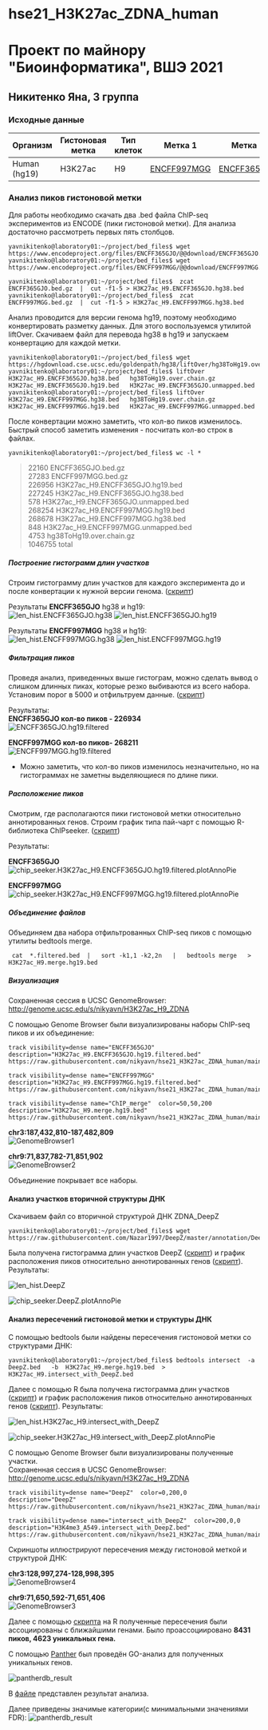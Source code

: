 # hse21_H3K27ac_ZDNA_human
# Проект по майнору "Биоинформатика", ВШЭ 2021
## Никитенко Яна, 3 группа

### Исходные данные

| Организм | Гистоновая метка | Тип клеток | Метка 1 | Метка 2 | Структура ДНК |
| -------- | ------------- | ---------------- | ---------- | ------- | ------- |
| Human (hg19) | H3K27ac | H9  | [ENCFF997MGG](https://www.encodeproject.org/files/ENCFF997MGG/) | [ENCFF365GJO](https://www.encodeproject.org/files/ENCFF365GJO/) | ZDNA_DeepZ|


### Анализ пиков гистоновой метки
Для работы необходимо скачать два .bed файла ChIP-seq экспериментов из ENCODE (пики гистоновой метки). Для анализа достаточно рассмотреть первых пять столбцов.
```
yavnikitenko@laboratory01:~/project/bed_files$ wget https://www.encodeproject.org/files/ENCFF365GJO/@@download/ENCFF365GJO.bed.gz
yavnikitenko@laboratory01:~/project/bed_files$ wget https://www.encodeproject.org/files/ENCFF997MGG/@@download/ENCFF997MGG.bed.gz

yavnikitenko@laboratory01:~/project/bed_files$  zcat ENCFF365GJO.bed.gz  |  cut -f1-5 > H3K27ac_H9.ENCFF365GJO.hg38.bed
yavnikitenko@laboratory01:~/project/bed_files$  zcat ENCFF997MGG.bed.gz  |  cut -f1-5 > H3K27ac_H9.ENCFF997MGG.hg38.bed
```
Анализ проводится для версии генома hg19, поэтому необходимо конвертировать разметку данных. Для этого воспользуемся утилитой liftOver. 
Скачиваем файл для перевода hg38 в hg19 и запускаем конвертацию для каждой метки.
```
yavnikitenko@laboratory01:~/project/bed_files$ wget https://hgdownload.cse.ucsc.edu/goldenpath/hg38/liftOver/hg38ToHg19.over.chain.gz
yavnikitenko@laboratory01:~/project/bed_files$ liftOver   H3K27ac_H9.ENCFF365GJO.hg38.bed   hg38ToHg19.over.chain.gz   H3K27ac_H9.ENCFF365GJO.hg19.bed   H3K27ac_H9.ENCFF365GJO.unmapped.bed
yavnikitenko@laboratory01:~/project/bed_files$ liftOver   H3K27ac_H9.ENCFF997MGG.hg38.bed   hg38ToHg19.over.chain.gz   H3K27ac_H9.ENCFF997MGG.hg19.bed   H3K27ac_H9.ENCFF997MGG.unmapped.bed
```
После конвертации можно заметить, что кол-во пиков изменилось. Быстрый способ заметить изменения - посчитать кол-во строк в файлах.
```
yavnikitenko@laboratory01:~/project/bed_files$ wc -l *
```
>   22160 ENCFF365GJO.bed.gz<br/>
>   27283 ENCFF997MGG.bed.gz<br/>
>  226956 H3K27ac_H9.ENCFF365GJO.hg19.bed<br/>
>  227245 H3K27ac_H9.ENCFF365GJO.hg38.bed<br/>
>     578 H3K27ac_H9.ENCFF365GJO.unmapped.bed<br/>
>  268254 H3K27ac_H9.ENCFF997MGG.hg19.bed<br/>
>  268678 H3K27ac_H9.ENCFF997MGG.hg38.bed<br/>
>     848 H3K27ac_H9.ENCFF997MGG.unmapped.bed<br/>
>    4753 hg38ToHg19.over.chain.gz<br/>
> 1046755 total<br/>

##### Построение гистограмм длин участков
Строим гистограмму длин участков для каждого эксперимента до и после конвертации к нужной версии генома. ([скрипт](src/len_hist.R))

Результаты **ENCFF365GJO** hg38 и hg19:<br/>
![len_hist.ENCFF365GJO.hg38](images/len_hist.H3K27ac_H9.ENCFF365GJO.hg38-1.png)
![len_hist.ENCFF365GJO.hg19](images/len_hist.H3K27ac_H9.ENCFF365GJO.hg19-1.png)

Результаты **ENCFF997MGG** hg38 и hg19:<br/>
![len_hist.ENCFF997MGG.hg38](images/len_hist.H3K27ac_H9.ENCFF997MGG.hg38-1.png)
![len_hist.ENCFF997MGG.hg19](images/len_hist.H3K27ac_H9.ENCFF997MGG.hg19-1.png)

##### Фильтрация пиков
Проведя анализ, приведенных выше гистограм, можно сделать вывод о слишком длинных пиках, которые резко выбиваются из всего набора. 
Установим порог в 5000 и отфильтруем данные. ([скрипт](/src/rm_outliers.R))

Результаты:<br/>
**ENCFF365GJO кол-во пиков - 226934**<br/>
![ENCFF365GJO.hg19.filtered](images/len_hist.H3K27ac_H9.ENCFF365GJO.hg19.filtered-1.png)

**ENCFF997MGG кол-во пиков- 268211**<br/>
![ENCFF997MGG.hg19.filtered](images/len_hist.H3K27ac_H9.ENCFF997MGG.hg19.filtered-1.png)

- Можно заметить, что кол-во пиков изменилось незначительно, но на гистограммах не заметны выделяющиеся по длине пики.

##### Расположение пиков

Смотрим, где располагаются пики гистоновой метки относительно аннотированных генов. Строим график типа пай-чарт с помощью R-библиотека ChIPseeker. ([скрипт](src/chip_seeker.R))

Результаты:

**ENCFF365GJO**<br/>
![chip_seeker.H3K27ac_H9.ENCFF365GJO.hg19.filtered.plotAnnoPie](images/chip_seeker.H3K27ac_H9.ENCFF365GJO.hg19.filtered.plotAnnoPie.png)

**ENCFF997MGG**<br/>
![chip_seeker.H3K27ac_H9.ENCFF997MGG.hg19.filtered.plotAnnoPie](images/chip_seeker.H3K27ac_H9.ENCFF997MGG.hg19.filtered.plotAnnoPie.png)

##### Объединение файлов

Объединяем два набора отфильтрованных ChIP-seq пиков с помощью утилиты bedtools merge.

```
 cat  *.filtered.bed  |   sort -k1,1 -k2,2n   |   bedtools merge   >  H3K27ac_H9.merge.hg19.bed
```

##### Визуализация

Сохраненная сессия в UCSC GenomeBrowser: http://genome.ucsc.edu/s/nikyavn/H3K27ac_H9_ZDNA

С помощью Genome Browser были визуализированы наборы ChIP-seq пиков и их объединение:

```
track visibility=dense name="ENCFF365GJO"  description="H3K27ac_H9.ENCFF365GJO.hg19.filtered.bed"
https://raw.githubusercontent.com/nikyavn/hse21_H3K27ac_ZDNA_human/main/data/H3K27ac_H9.ENCFF365GJO.hg19.filtered.bed

track visibility=dense name="ENCFF997MGG"  description="H3K27ac_H9.ENCFF997MGG.hg19.filtered.bed"
https://raw.githubusercontent.com/nikyavn/hse21_H3K27ac_ZDNA_human/main/data/H3K27ac_H9.ENCFF997MGG.hg19.filtered.bed

track visibility=dense name="ChIP_merge"  color=50,50,200   description="H3K27ac_H9.merge.hg19.bed"
https://raw.githubusercontent.com/nikyavn/hse21_H3K27ac_ZDNA_human/main/data/H3K27ac_H9.merge.hg19.bed

```
**chr3:187,432,810-187,482,809**<br/>
![GenomeBrowser1](images/GenomeBrowser1.png)

**chr9:71,837,782-71,851,902**<br/>
![GenomeBrowser2](images/GenomeBrowser2.png)

Объединение покрывает все наборы.

#### Анализ участков вторичной структуры ДНК

Скачиваем файл со вторичной структурой ДНК ZDNA_DeepZ

```
yavnikitenko@laboratory01:~/project/bed_files$ wget https://raw.githubusercontent.com/Nazar1997/DeepZ/master/annotation/DeepZ.bed
```

Была получена гистограмма длин участков DeepZ ([скрипт](src/len_hist.R)) и график расположения пиков относительно аннотированных генов ([скрипт](src/chip_seeker.R)).
Результаты:

![len_hist.DeepZ](images/len_hist.DeepZ-1.png)

![chip_seeker.DeepZ.plotAnnoPie](images/chip_seeker.DeepZ.plotAnnoPie.png)

#### Анализ пересечений гистоновой метки и структуры ДНК

С помощью bedtools были найдены пересечения гистоновой метки со структурами ДНК:
```
yavnikitenko@laboratory01:~/project/bed_files$ bedtools intersect  -a DeepZ.bed   -b  H3K27ac_H9.merge.hg19.bed  >  H3K27ac_H9.intersect_with_DeepZ.bed
```

Далее с помощью R была получена гистограмма длин участков ([скрипт](src/len_hist.R)) и график расположения пиков относительно аннотированных генов ([скрипт](src/chip_seeker.R)). 
Результаты:

![len_hist.H3K27ac_H9.intersect_with_DeepZ](images/len_hist.H3K27ac_H9.intersect_with_DeepZ.png)

![chip_seeker.H3K27ac_H9.intersect_with_DeepZ.plotAnnoPie](images/chip_seeker.H3K27ac_H9.intersect_with_DeepZ.plotAnnoPie.png)

С помощью Genome Browser были визуализированы полученные участки.<br/>
Сохраненная сессия в UCSC GenomeBrowser: http://genome.ucsc.edu/s/nikyavn/H3K27ac_H9_ZDNA

```
track visibility=dense name="DeepZ"  color=0,200,0  description="DeepZ"
https://raw.githubusercontent.com/nikyavn/hse21_H3K27ac_ZDNA_human/main/data/DeepZ.bed

track visibility=dense name="intersect_with_DeepZ"  color=200,0,0  description="H3K4me3_A549.intersect_with_DeepZ.bed"
https://raw.githubusercontent.com/nikyavn/hse21_H3K27ac_ZDNA_human/main/data/H3K27ac_H9.intersect_with_DeepZ.bed
```

Скриншоты иллюстрируют пересечения между гистоновой меткой и структурой ДНК:

**chr3:128,997,274-128,998,395**<br/>
![GenomeBrowser4](images/GenomeBrowser4.png)

**chr9:71,650,592-71,651,406**<br/>
![GenomeBrowser3](images/GenomeBrowser3.png)


Далее с помощью [скрипта](src/ChIPpeakAnno.R) на R полученные пересечения были ассоциированы с ближайшими генами. Было проассоциировано **8431 пиков, 4623 уникальных гена.**

С помощью [Panther](http://pantherdb.org/) был проведён GO-анализ для полученных уникальных генов. 

![pantherdb_result](images/GO_analysis.png)

В [файле](data/pantherdb_GO_analysis.txt) представлен результат анализа. 

Далее приведены значимые категории(c минимальными значениями FDR):
![pantherdb_result](images/GO_analysis_1.png)

